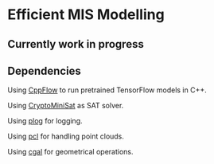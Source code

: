 # Efficient MIS Modelling

## Currently work in progress

## Dependencies

Using [CppFlow](https://github.com/serizba/cppflow) to run pretrained TensorFlow models in C++.

Using [CryptoMiniSat](https://github.com/msoos/cryptominisat) as SAT solver.

Using [plog](https://github.com/SergiusTheBest/plog) for logging.

Using [pcl](https://pointclouds.org/) for handling point clouds.

Using [cgal](https://www.cgal.org/) for geometrical operations.